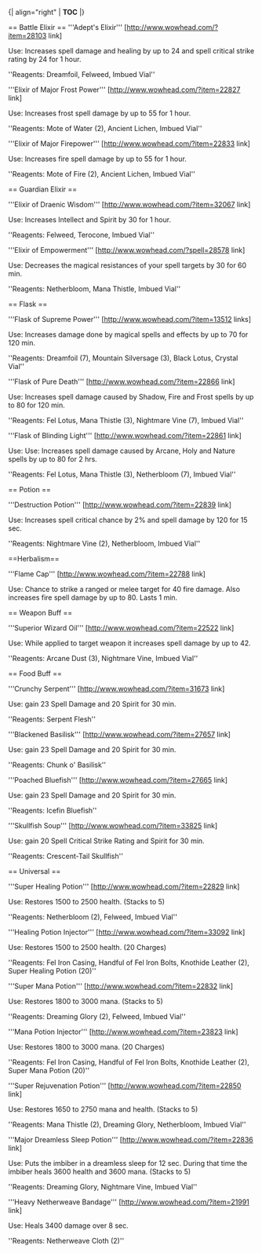 {| align="right"
  | __TOC__
  |}

== Battle Elixir ==
'''Adept's Elixir''' [http://www.wowhead.com/?item=28103 link]

Use: Increases spell damage and healing by up to 24 and spell critical strike rating by 24 for 1 hour.

''Reagents: Dreamfoil, Felweed, Imbued Vial''


'''Elixir of Major Frost Power''' [http://www.wowhead.com/?item=22827 link]

Use: Increases frost spell damage by up to 55 for 1 hour.

''Reagents: Mote of Water (2), Ancient Lichen, Imbued Vial''


'''Elixir of Major Firepower''' [http://www.wowhead.com/?item=22833 link]

Use: Increases fire spell damage by up to 55 for 1 hour.

''Reagents: Mote of Fire (2), Ancient Lichen, Imbued Vial''

== Guardian Elixir ==

'''Elixir of Draenic Wisdom''' [http://www.wowhead.com/?item=32067 link]

Use: Increases Intellect and Spirit by 30 for 1 hour.

''Reagents: Felweed, Terocone, Imbued Vial''



'''Elixir of Empowerment''' [http://www.wowhead.com/?spell=28578 link]

Use: Decreases the magical resistances of your spell targets by 30 for 60 min. 

''Reagents: Netherbloom, Mana Thistle, Imbued Vial''

== Flask ==

'''Flask of Supreme Power''' [http://www.wowhead.com/?item=13512 links]

Use: Increases damage done by magical spells and effects by up to 70 for 120 min.

''Reagents: Dreamfoil (7), Mountain Silversage (3), Black Lotus, Crystal Vial''



'''Flask of Pure Death'''  [http://www.wowhead.com/?item=22866 link]

Use: Increases spell damage caused by Shadow, Fire and Frost spells by up to 80 for 120 min. 

''Reagents: Fel Lotus, Mana Thistle (3), Nightmare Vine (7), Imbued Vial''



'''Flask of Blinding Light'''  [http://www.wowhead.com/?item=22861 link]

Use: Use: Increases spell damage caused by Arcane, Holy and Nature spells by up to 80 for 2 hrs.  

''Reagents: Fel Lotus, Mana Thistle (3), Netherbloom (7), Imbued Vial''

== Potion ==

'''Destruction Potion''' [http://www.wowhead.com/?item=22839 link]

Use: Increases spell critical chance by 2% and spell damage by 120 for 15 sec.

''Reagents: Nightmare Vine (2), Netherbloom, Imbued Vial''


==Herbalism==

'''Flame Cap''' [http://www.wowhead.com/?item=22788 link]

Use: Chance to strike a ranged or melee target for 40 fire damage.   Also increases fire spell damage by up to 80.  Lasts 1 min.

== Weapon Buff ==

'''Superior Wizard Oil''' [http://www.wowhead.com/?item=22522 link]

Use: While applied to target weapon it increases spell damage by up to 42.

''Reagents: Arcane Dust (3), Nightmare Vine, Imbued Vial''



== Food Buff ==

'''Crunchy Serpent''' [http://www.wowhead.com/?item=31673 link]

Use: gain 23 Spell Damage and 20 Spirit for 30 min.

''Reagents: Serpent Flesh''


'''Blackened Basilisk''' [http://www.wowhead.com/?item=27657 link]

Use: gain 23 Spell Damage and 20 Spirit for 30 min.

''Reagents: Chunk o' Basilisk''


'''Poached Bluefish''' [http://www.wowhead.com/?item=27665 link]

Use: gain 23 Spell Damage and 20 Spirit for 30 min.

''Reagents: Icefin Bluefish''


'''Skullfish Soup''' [http://www.wowhead.com/?item=33825 link]

Use:  gain 20 Spell Critical Strike Rating and Spirit for 30 min.

''Reagents: Crescent-Tail Skullfish''



== Universal ==

'''Super Healing Potion''' [http://www.wowhead.com/?item=22829 link]

Use: Restores 1500 to 2500 health. (Stacks to 5)

''Reagents: Netherbloom (2), Felweed, Imbued Vial''


'''Healing Potion Injector'''  [http://www.wowhead.com/?item=33092 link]

Use: Restores 1500 to 2500 health. (20 Charges)

''Reagents: Fel Iron Casing, Handful of Fel Iron Bolts, Knothide Leather (2), Super Healing Potion (20)''


'''Super Mana Potion''' [http://www.wowhead.com/?item=22832 link]

Use: Restores 1800 to 3000 mana. (Stacks to 5)

''Reagents: Dreaming Glory (2), Felweed, Imbued Vial''


'''Mana Potion Injector''' [http://www.wowhead.com/?item=23823 link]

Use: Restores 1800 to 3000 mana.  (20 Charges)

''Reagents: Fel Iron Casing, Handful of Fel Iron Bolts, Knothide Leather (2), Super Mana Potion (20)''


'''Super Rejuvenation Potion''' [http://www.wowhead.com/?item=22850 link]

Use: Restores 1650 to 2750 mana and health. (Stacks to 5)

''Reagents: Mana Thistle (2), Dreaming Glory, Netherbloom, Imbued Vial''


'''Major Dreamless Sleep Potion''' [http://www.wowhead.com/?item=22836 link]

Use: Puts the imbiber in a dreamless sleep for 12 sec. During that time the imbiber heals 3600 health and 3600 mana. (Stacks to 5)

''Reagents: Dreaming Glory, Nightmare Vine, Imbued Vial''


'''Heavy Netherweave Bandage''' [http://www.wowhead.com/?item=21991 link]

Use: Heals 3400 damage over 8 sec.

''Reagents: Netherweave Cloth (2)''